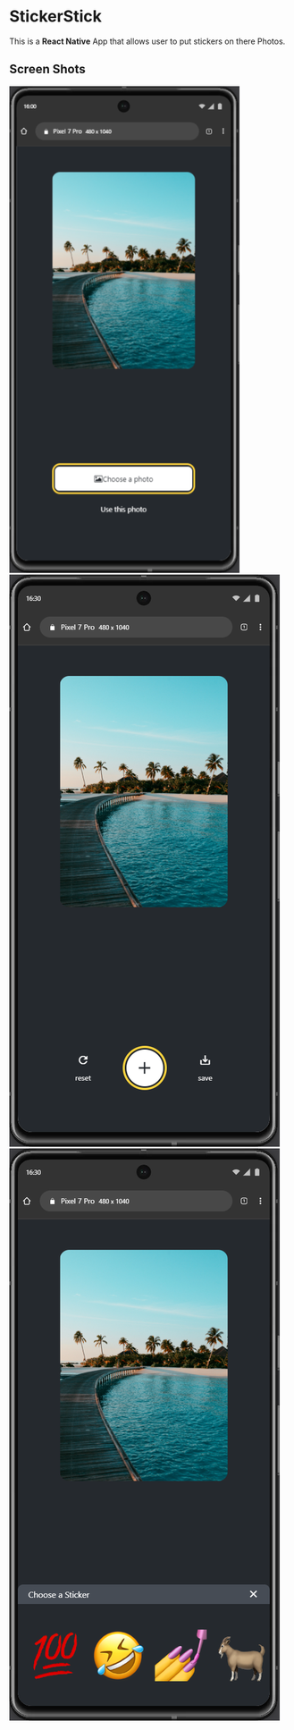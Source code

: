 # StickerStick

This is a **React Native** App that allows user to put stickers on there Photos.

## Screen Shots

![Home screen](./assets/screen-shots/home-screen.png)
![Home screen](./assets/screen-shots/add-image-screen.png)
![Home screen](./assets/screen-shots/add-emoji-screen.png)
